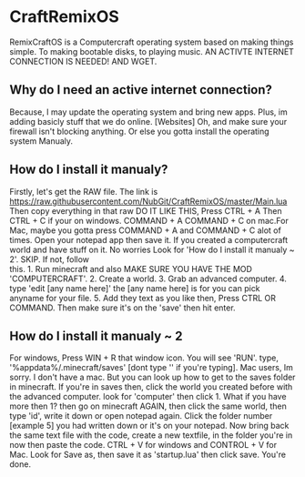 # CraftRemixOS
  RemixCraftOS is a Computercraft operating system based on making things simple. 
  To making bootable disks, to playing music. 
  AN ACTIVTE INTERNET CONNECTION IS NEEDED! AND WGET.
## Why do I need an active  internet connection?
  Because, I may update the operating system and bring new apps. Plus, im adding basicly stuff that we do online. [Websites]
  Oh, and make sure your firewall isn't blocking anything. Or else you gotta install the operating system Manualy.
## How do I install it manualy?
   Firstly, let's get the RAW file.
   The link is https://raw.githubusercontent.com/NubGit/CraftRemixOS/master/Main.lua 
   Then copy everything in that raw DO IT LIKE THIS, Press CTRL + A Then CTRL + C if your on windows. COMMAND + A COMMAND + C on mac.For      Mac, maybe you gotta press COMMAND + A and COMMAND + C alot of times. Open your notepad app then save it. 
   If you created a computercraft world and have stuff on it. No worries Look for 'How do I install it manualy ~ 2'. SKIP. If not, follow   
   this. 1. Run minecraft and also MAKE SURE YOU HAVE THE MOD 'COMPUTERCRAFT'. 2. Create a world. 3. Grab an advanced computer. 4. type
   'edit [any name here]' the [any name here] is for you can pick anyname for your file. 5. Add they text as you like then, Press CTRL OR 
   COMMAND. Then make sure it's on the 'save' then hit enter.
  ## How do I install it manualy ~ 2
   For windows, Press WIN + R that window icon. You will see 'RUN'. type, '%appdata%/.minecraft/saves' [dont type '' if you're typing].
   Mac users, Im sorry. I don't have a mac. But you can look up how to get to the saves folder in minecraft.
   If you're in saves then, click the world you created before with the advanced computer. look for 'computer' then click 1. What if you 
   have more then 1? then go on minecraft AGAIN, then click the same world, then type 'id', write it down or open notepad again. Click the 
   folder number [example 5] you had written down or it's on your notepad. Now bring back the same text file with the code, create a new 
   textfile, in the folder you're in now then paste the code. CTRL + V for windows and CONTROL + V for Mac. Look for Save as, then save it 
   as 'startup.lua' then click save. You're done.
